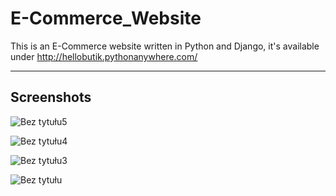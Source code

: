 # E-Commerce_Website
This is an E-Commerce website written in Python and Django, it's available under http://hellobutik.pythonanywhere.com/
___
## Screenshots

![Bez tytułu5](https://user-images.githubusercontent.com/65130519/156890103-3b29023e-a3ec-4795-830d-13ef4eeaf80a.png)

![Bez tytułu4](https://user-images.githubusercontent.com/65130519/156890105-1f1aa8d6-b837-4663-ba6c-dbe209527219.png)

![Bez tytułu3](https://user-images.githubusercontent.com/65130519/156890109-43a957f0-fa62-4c08-a1d4-cc6e8c567bb8.png)

![Bez tytułu](https://user-images.githubusercontent.com/65130519/156890111-ee341323-755a-4874-8049-d03c8310e8e8.png)
